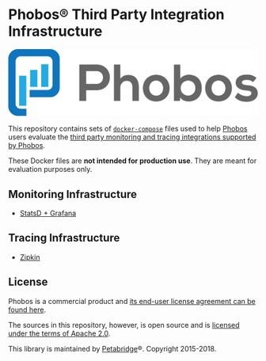 # Phobos® Third Party Integration Infrastructure

![Phobos® logo](phobos_logo.png)

This repository contains sets of [`docker-compose`](https://docs.docker.com/compose/overview/) files used to help [Phobos](https://phobos.petabridge.com/) users evaluate the [third party monitoring and tracing integrations supported by Phobos](https://phobos.petabridge.com/articles/integrations.html).

These Docker files are __not intended for production use__. They are meant for evaluation purposes only. 

## Monitoring Infrastructure
* [StatsD + Grafana](monitoring/statsd)

## Tracing Infrastructure
* [Zipkin](tracing/zipkin)

## License
Phobos is a commercial product and [its end-user license agreement can be found here](https://phobos.petabridge.com/articles/setup/license.html).

The sources in this repository, however, is open source and is [licensed under the terms of Apache 2.0](LICENSE).

This library is maintained by [Petabridge](https://petabridge.com/)®. Copyright 2015-2018.
